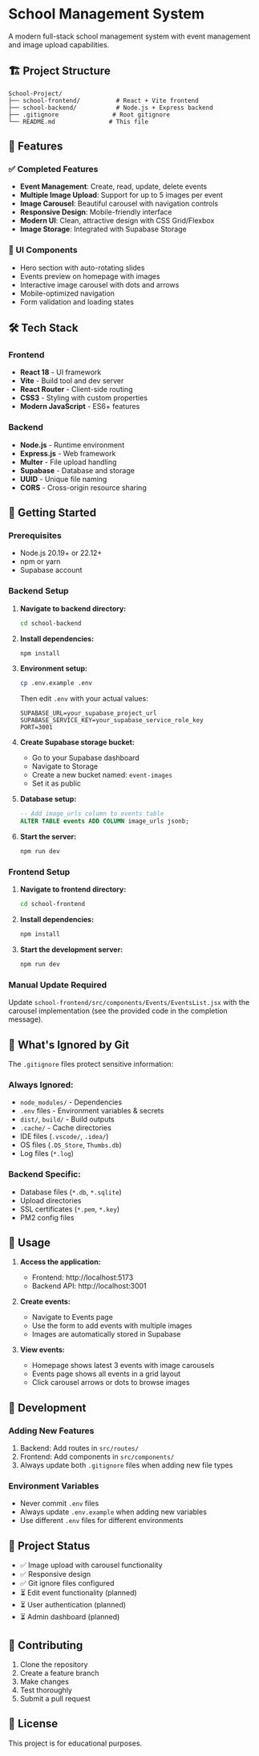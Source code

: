 # School Management System

A modern full-stack school management system with event management and image upload capabilities.

## 🏗️ Project Structure

```
School-Project/
├── school-frontend/          # React + Vite frontend
├── school-backend/           # Node.js + Express backend
├── .gitignore               # Root gitignore
└── README.md               # This file
```

## 🚀 Features

### ✅ Completed Features
- **Event Management**: Create, read, update, delete events
- **Multiple Image Upload**: Support for up to 5 images per event
- **Image Carousel**: Beautiful carousel with navigation controls
- **Responsive Design**: Mobile-friendly interface
- **Modern UI**: Clean, attractive design with CSS Grid/Flexbox
- **Image Storage**: Integrated with Supabase Storage

### 🎨 UI Components
- Hero section with auto-rotating slides
- Events preview on homepage with images
- Interactive image carousel with dots and arrows
- Mobile-optimized navigation
- Form validation and loading states

## 🛠️ Tech Stack

### Frontend
- **React 18** - UI framework
- **Vite** - Build tool and dev server
- **React Router** - Client-side routing
- **CSS3** - Styling with custom properties
- **Modern JavaScript** - ES6+ features

### Backend
- **Node.js** - Runtime environment
- **Express.js** - Web framework
- **Multer** - File upload handling
- **Supabase** - Database and storage
- **UUID** - Unique file naming
- **CORS** - Cross-origin resource sharing

## 🚀 Getting Started

### Prerequisites
- Node.js 20.19+ or 22.12+
- npm or yarn
- Supabase account

### Backend Setup

1. **Navigate to backend directory:**
   ```bash
   cd school-backend
   ```

2. **Install dependencies:**
   ```bash
   npm install
   ```

3. **Environment setup:**
   ```bash
   cp .env.example .env
   ```
   Then edit `.env` with your actual values:
   ```
   SUPABASE_URL=your_supabase_project_url
   SUPABASE_SERVICE_KEY=your_supabase_service_role_key
   PORT=3001
   ```

4. **Create Supabase storage bucket:**
   - Go to your Supabase dashboard
   - Navigate to Storage
   - Create a new bucket named: `event-images`
   - Set it as public

5. **Database setup:**
   ```sql
   -- Add image_urls column to events table
   ALTER TABLE events ADD COLUMN image_urls jsonb;
   ```

6. **Start the server:**
   ```bash
   npm run dev
   ```

### Frontend Setup

1. **Navigate to frontend directory:**
   ```bash
   cd school-frontend
   ```

2. **Install dependencies:**
   ```bash
   npm install
   ```

3. **Start the development server:**
   ```bash
   npm run dev
   ```

### Manual Update Required

Update `school-frontend/src/components/Events/EventsList.jsx` with the carousel implementation (see the provided code in the completion message).

## 📁 What's Ignored by Git

The `.gitignore` files protect sensitive information:

### Always Ignored:
- `node_modules/` - Dependencies
- `.env` files - Environment variables & secrets
- `dist/`, `build/` - Build outputs
- `.cache/` - Cache directories
- IDE files (`.vscode/`, `.idea/`)
- OS files (`.DS_Store`, `Thumbs.db`)
- Log files (`*.log`)

### Backend Specific:
- Database files (`*.db`, `*.sqlite`)
- Upload directories
- SSL certificates (`*.pem`, `*.key`)
- PM2 config files

## 🌟 Usage

1. **Access the application:**
   - Frontend: http://localhost:5173
   - Backend API: http://localhost:3001

2. **Create events:**
   - Navigate to Events page
   - Use the form to add events with multiple images
   - Images are automatically stored in Supabase

3. **View events:**
   - Homepage shows latest 3 events with image carousels
   - Events page shows all events in a grid layout
   - Click carousel arrows or dots to browse images

## 🔧 Development

### Adding New Features
1. Backend: Add routes in `src/routes/`
2. Frontend: Add components in `src/components/`
3. Always update both `.gitignore` files when adding new file types

### Environment Variables
- Never commit `.env` files
- Always update `.env.example` when adding new variables
- Use different `.env` files for different environments

## 📝 Project Status

- ✅ Image upload with carousel functionality
- ✅ Responsive design
- ✅ Git ignore files configured
- ⏳ Edit event functionality (planned)
- ⏳ User authentication (planned)
- ⏳ Admin dashboard (planned)

## 🤝 Contributing

1. Clone the repository
2. Create a feature branch
3. Make changes
4. Test thoroughly
5. Submit a pull request

## 📄 License

This project is for educational purposes.
